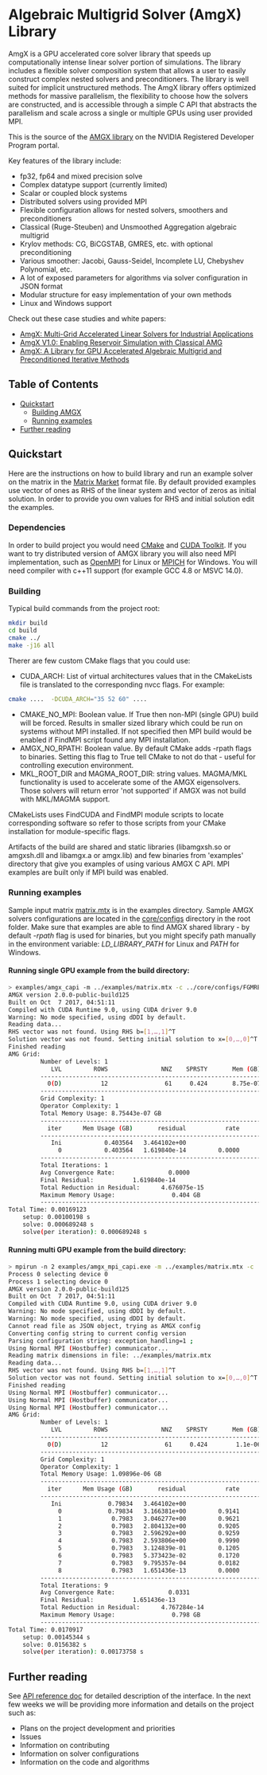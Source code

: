 # Algebraic Multigrid Solver (AmgX) Library

AmgX is a GPU accelerated core solver library that speeds up computationally intense linear solver portion of simulations. The library includes a flexible solver composition system that allows a user to easily construct complex nested solvers and preconditioners. The library is well suited for implicit unstructured methods.
The AmgX library offers optimized methods for massive parallelism, the flexibility to choose how the solvers are constructed, and is accessible through a simple C API that abstracts the parallelism and scale across a single or multiple GPUs using user provided MPI.

This is the source of the [AMGX library](https://developer.nvidia.com/amgx) on the NVIDIA Registered Developer Program portal.

Key features of the library include:
* fp32, fp64 and mixed precision solve
* Complex datatype support (currently limited)
* Scalar or coupled block systems
* Distributed solvers using provided MPI
* Flexible configuration allows for nested solvers, smoothers and preconditioners
* Classical (Ruge-Steuben) and Unsmoothed Aggregation algebraic multigrid
* Krylov methods: CG, BiCGSTAB, GMRES, etc. with optional preconditioning
* Various smoother: Jacobi, Gauss-Seidel, Incomplete LU, Chebyshev Polynomial, etc.
* A lot of exposed parameters for algorithms via solver configuration in JSON format
* Modular structure for easy implementation of your own methods
* Linux and Windows support

Check out these case studies and white papers:
  * [AmgX: Multi-Grid Accelerated Linear Solvers for Industrial Applications](http://devblogs.nvidia.com/parallelforall/amgx-multi-grid-accelerated-linear-solvers-industrial-applications/)
  * [AmgX V1.0: Enabling Reservoir Simulation with Classical AMG](http://devblogs.nvidia.com/parallelforall/amgx-v1-0-enabling-reservoir-simulation-with-classical-amg/)
  * [
AmgX: A Library for GPU Accelerated Algebraic Multigrid and Preconditioned Iterative Methods](https://research.nvidia.com/publication/amgx-library-gpu-accelerated-algebraic-multigrid-and-preconditioned-iterative-methods)

## Table of Contents

* [Quickstart](#quickstart)
  * [Building AMGX](#building)
  * [Running examples](#running)
* [Further reading](#further-reading)

## <a name="quickstart"></a> Quickstart

Here are the instructions on how to build library and run an example solver on the matrix in the [Matrix Market](http://math.nist.gov/MatrixMarket/) format file. By default provided examples use vector of ones as RHS of the linear system and vector of zeros as initial solution. In order to provide you own values for RHS and initial solution edit the examples.

### Dependencies

In order to build project you would need [CMake](https://cmake.org/) and [CUDA Toolkit](https://developer.nvidia.com/cuda-toolkit
). If you want to try distributed version of AMGX library you will also need MPI implementation, such as [OpenMPI](https://www.open-mpi.org/) for Linux or [MPICH](https://www.mpich.org/downloads/) for Windows. You will need compiler with c++11 support (for example GCC 4.8 or MSVC 14.0).

### <a name="building"></a> Building
Typical build commands from the project root:

```bash
mkdir build
cd build
cmake ../
make -j16 all
```
Therer are few custom CMake flags that you could use:
- CUDA_ARCH: List of virtual architectures values that in the CMakeLists file is translated to the corresponding nvcc flags. For example:
```bash
cmake ....  -DCUDA_ARCH="35 52 60" ....
```
- CMAKE_NO_MPI: Boolean value. If True then non-MPI (single GPU) build will be forced. Results in smaller sized library which could be run on systems without MPI installed. If not specified then MPI build would be enabled if FindMPI script found any MPI installation.
- AMGX_NO_RPATH: Boolean value. By default CMake adds -rpath flags to binaries. Setting this flag to True tell CMake to not do that - useful for controlling execution environment.
- MKL_ROOT_DIR and MAGMA_ROOT_DIR: string values. MAGMA/MKL functionality is used to accelerate some of the AMGX eigensolvers. Those solvers will return error 'not supported' if AMGX was not build with MKL/MAGMA support.

CMakeLists uses FindCUDA and FindMPI module scripts to locate corresponding software 
so refer to those scripts from your CMake installation for module-specific flags.

Artifacts of the build are shared and static libraries (libamgxsh.so or amgxsh.dll 
and libamgx.a or amgx.lib) and few binaries from 'examples' directory that give you 
examples of using various AMGX C API. MPI examples are built only if MPI build was
enabled.


### <a name="running"></a> Running examples

Sample input matrix [matrix.mtx](examples/matrix.mtx) is in the examples directory. Sample AMGX solvers configurations are located in the [core/configs](core/configs) directory in the root folder. Make sure that examples are able to find AMGX shared library - by default _-rpath_ flag is used for binaries, but you might specify path manually in the environment variable: _LD_LIBRARY_PATH_ for Linux and _PATH_ for Windows. 

#### Running single GPU example from the build directory:

```bash
> examples/amgx_capi -m ../examples/matrix.mtx -c ../core/configs/FGMRES_AGGREGATION.json
AMGX version 2.0.0-public-build125
Built on Oct  7 2017, 04:51:11
Compiled with CUDA Runtime 9.0, using CUDA driver 9.0
Warning: No mode specified, using dDDI by default.
Reading data...
RHS vector was not found. Using RHS b=[1,…,1]^T
Solution vector was not found. Setting initial solution to x=[0,…,0]^T
Finished reading
AMG Grid:
         Number of Levels: 1
            LVL         ROWS               NNZ    SPRSTY       Mem (GB)
         --------------------------------------------------------------
           0(D)           12                61     0.424       8.75e-07
         --------------------------------------------------------------
         Grid Complexity: 1
         Operator Complexity: 1
         Total Memory Usage: 8.75443e-07 GB
         --------------------------------------------------------------
           iter      Mem Usage (GB)       residual           rate
         --------------------------------------------------------------
            Ini            0.403564   3.464102e+00
              0            0.403564   1.619840e-14         0.0000
         --------------------------------------------------------------
         Total Iterations: 1
         Avg Convergence Rate:               0.0000
         Final Residual:           1.619840e-14
         Total Reduction in Residual:      4.676075e-15
         Maximum Memory Usage:                0.404 GB
         --------------------------------------------------------------
Total Time: 0.00169123
    setup: 0.00100198 s
    solve: 0.000689248 s
    solve(per iteration): 0.000689248 s
```
#### Running multi GPU example from the build directory:

```bash
> mpirun -n 2 examples/amgx_mpi_capi.exe -m ../examples/matrix.mtx -c ../core/configs/FGMRES_AGGREGATION.json
Process 0 selecting device 0
Process 1 selecting device 0
AMGX version 2.0.0-public-build125
Built on Oct  7 2017, 04:51:11
Compiled with CUDA Runtime 9.0, using CUDA driver 9.0
Warning: No mode specified, using dDDI by default.
Warning: No mode specified, using dDDI by default.
Cannot read file as JSON object, trying as AMGX config
Converting config string to current config version
Parsing configuration string: exception_handling=1 ; 
Using Normal MPI (Hostbuffer) communicator...
Reading matrix dimensions in file: ../examples/matrix.mtx
Reading data...
RHS vector was not found. Using RHS b=[1,…,1]^T
Solution vector was not found. Setting initial solution to x=[0,…,0]^T
Finished reading
Using Normal MPI (Hostbuffer) communicator...
Using Normal MPI (Hostbuffer) communicator...
Using Normal MPI (Hostbuffer) communicator...
AMG Grid:
         Number of Levels: 1
            LVL         ROWS               NNZ    SPRSTY       Mem (GB)
         --------------------------------------------------------------
           0(D)           12                61     0.424        1.1e-06
         --------------------------------------------------------------
         Grid Complexity: 1
         Operator Complexity: 1
         Total Memory Usage: 1.09896e-06 GB
         --------------------------------------------------------------
           iter      Mem Usage (GB)       residual           rate
         --------------------------------------------------------------
            Ini             0.79834   3.464102e+00
              0             0.79834   3.166381e+00         0.9141
              1              0.7983   3.046277e+00         0.9621
              2              0.7983   2.804132e+00         0.9205
              3              0.7983   2.596292e+00         0.9259
              4              0.7983   2.593806e+00         0.9990
              5              0.7983   3.124839e-01         0.1205
              6              0.7983   5.373423e-02         0.1720
              7              0.7983   9.795357e-04         0.0182
              8              0.7983   1.651436e-13         0.0000
         --------------------------------------------------------------
         Total Iterations: 9
         Avg Convergence Rate:               0.0331
         Final Residual:           1.651436e-13
         Total Reduction in Residual:      4.767284e-14
         Maximum Memory Usage:                0.798 GB
         --------------------------------------------------------------
Total Time: 0.0170917
    setup: 0.00145344 s
    solve: 0.0156382 s
    solve(per iteration): 0.00173758 s
```

## <a name="further-reading"></a> Further reading

See [API reference doc](doc/AMGX_Reference.pdf) for detailed description of the interface. In the next few weeks we will be providing more information and details on the project such as:
  * Plans on the project development and priorities
  * Issues
  * Information on contributing
  * Information on solver configurations
  * Information on the code and algorithms
